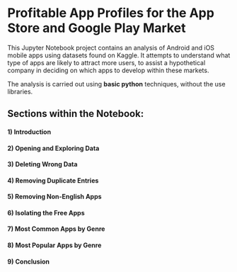 # Profitable App Profiles for the App Store and Google Play Market 

This Jupyter Notebook project contains an analysis of Android and iOS mobile apps using datasets found on Kaggle. It attempts to understand what type of apps are likely to attract more users, to assist a hypothetical company in deciding on which apps to develop within these markets.

The analysis is carried out using **basic python** techniques, without the use libraries. 

## Sections within the Notebook:
#### 1) Introduction
#### 2) Opening and Exploring Data 
#### 3) Deleting Wrong Data 
#### 4) Removing Duplicate Entries 
#### 5) Removing Non-English Apps
#### 6) Isolating the Free Apps
#### 7) Most Common Apps by Genre
#### 8) Most Popular Apps by Genre
#### 9) Conclusion
